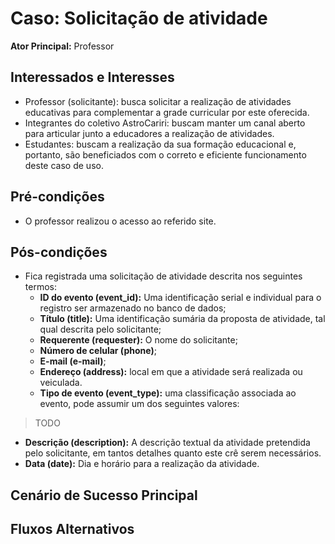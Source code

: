 # Caso: Solicitação de atividade
**Ator Principal:** Professor

## Interessados e Interesses

- Professor (solicitante): busca solicitar a realização de atividades educativas para complementar a grade curricular por este oferecida.
- Integrantes do coletivo AstroCariri: buscam manter um canal aberto para articular junto a educadores a realização de atividades.
- Estudantes: buscam a realização da sua formação educacional e, portanto, são beneficiados com o correto e eficiente funcionamento deste caso de uso.
## Pré-condições

- O professor realizou o acesso ao referido site.

## Pós-condições
- Fica registrada uma solicitação de atividade descrita nos seguintes termos:
  - **ID do evento (event_id):** Uma identificação serial e individual para o registro ser armazenado no banco de dados;
  - **Título (title):** Uma identificação sumária da proposta de atividade, tal qual descrita pelo solicitante;
  - **Requerente (requester):** O nome do solicitante;
  - **Número de celular (phone)**;
  - **E-mail (e-mail)**;
  - **Endereço (address):** local em que a atividade será realizada ou veiculada.
  - **Tipo de evento (event_type):** uma classificação associada ao evento, pode assumir um dos seguintes valores:

> TODO

  - **Descrição (description):** A descrição textual da atividade pretendida pelo solicitante, em tantos detalhes quanto este crê serem necessários.
  - **Data (date):** Dia e horário para a realização da atividade.
## Cenário de Sucesso Principal

## Fluxos Alternativos
